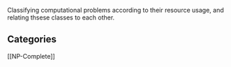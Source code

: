 Classifying computational problems according to their resource usage, and relating thsese classes to each other.

## Categories

[[NP-Complete]]
